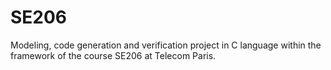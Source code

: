 # SE206

Modeling, code generation and verification project in C language within the framework of the course SE206 at Telecom Paris.
